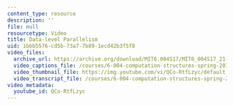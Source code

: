 ```yaml
---
content_type: resource
description: ''
file: null
resourcetype: Video
title: Data-level Parallelism
uid: 1bbb5576-cd5b-73a7-7b89-1ecd42b3f5f8
video_files:
  archive_url: https://archive.org/download/MIT6.004S17/MIT6_004S17_21-02-02_300k.mp4
  video_captions_file: /courses/6-004-computation-structures-spring-2017/076b137be6a95dc28387e3a41e7926c8_QCo-RtfLzyc.vtt
  video_thumbnail_file: https://img.youtube.com/vi/QCo-RtfLzyc/default.jpg
  video_transcript_file: /courses/6-004-computation-structures-spring-2017/ff77908b50f36369a87c58113d73974c_QCo-RtfLzyc.pdf
video_metadata:
  youtube_id: QCo-RtfLzyc
---
```

